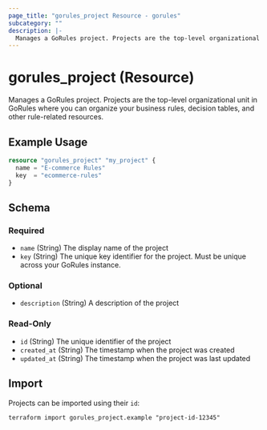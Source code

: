```yaml
---
page_title: "gorules_project Resource - gorules"
subcategory: ""
description: |-
  Manages a GoRules project. Projects are the top-level organizational unit in GoRules.
---
```


# gorules_project (Resource)

Manages a GoRules project. Projects are the top-level organizational unit in GoRules where you can organize your business rules, decision tables, and other rule-related resources.

## Example Usage

```terraform
resource "gorules_project" "my_project" {
  name = "E-commerce Rules"
  key  = "ecommerce-rules"
}
```

## Schema

### Required

- `name` (String) The display name of the project
- `key` (String) The unique key identifier for the project. Must be unique across your GoRules instance.

### Optional

- `description` (String) A description of the project

### Read-Only

- `id` (String) The unique identifier of the project
- `created_at` (String) The timestamp when the project was created
- `updated_at` (String) The timestamp when the project was last updated

## Import

Projects can be imported using their `id`:

```shell
terraform import gorules_project.example "project-id-12345"
```